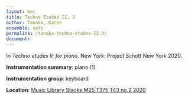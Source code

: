 ```yaml
---
layout: mei
title: Techno Etudes II, 3
author: Tanaka, Karen 
ensemble: solo
permalink: /tanaka-techno-etudes-II-3/
document: 
---
```


In *Techno etudes II: for piano.* New York: Project Schott New York 2020.

**Instrumentation summary**: piano (1) 

**Instrumentation group**: keyboard

**Location**: <a href="https://tufts.primo.exlibrisgroup.com/permalink/01TUN_INST/1kc9gia/alma991018306187303851" target="_blank">Music Library Stacks M25.T375 T43 no.2 2020</a>